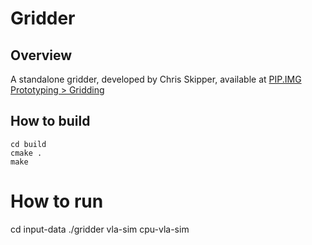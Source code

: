 # Gridder

## Overview
A standalone gridder, developed by Chris Skipper, available at [PIP.IMG Prototyping > Gridding](https://confluence.ska-sdp.org/display/IMG/Gridding)

## How to build
```shell
cd build
cmake .
make
``` 

# How to run
cd input-data
./gridder vla-sim cpu-vla-sim

